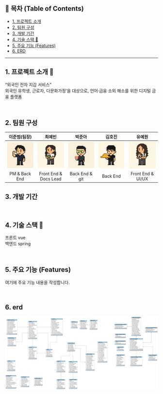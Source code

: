 ## 📝 목차 (Table of Contents)

- [1. 프로젝트 소개](#1-프로젝트-소개-)
- [2. 팀원 구성](#2-팀원-구성)
- [3. 개발 기간](#3-개발-기간)
- [4. 기술 스택 🚀](#4-기술-스택-)
- [5. 주요 기능 (Features)](#5-주요-기능-features)
- [6. ERD](#6-erd)

---

## 1. 프로젝트 소개 📄
“외국인 전자 지갑 서비스”
<br/>
외국인 유학생, 근로자, 다문화가정’을 대상으로,
언어·금융 소외 해소를 위한 디지털 금융 플랫폼

<br/>


## 2. 팀원 구성
|               이준범(팀장)               |                 최예빈                 | 박준아 | 김호진 | 유예원 |
|:-----------------------------------:|:-----------------------------------:| :---: | :---: | :---: |
| <img src="avatar1.png" width="150"> | <img src="avatar2.png" width="150"> | <img src="avatar3.png" width="150"> | <img src="avatar4.png" width="150"> | <img src="avatar5.png" width="150"> |
|            PM & Back End            |        Front End & Docs Lead        | Back End & git | Back End | Front End & UI/UX |


## 3. 개발 기간

<br/>

## 4. 기술 스택 🚀
프론트 vue
<br/>
백엔드 spring

<br/>

## 5. 주요 기능 (Features)
여기에 주요 기능 내용을 작성합니다.

<br/>



## 6. erd
![erd.png](erd.png)
